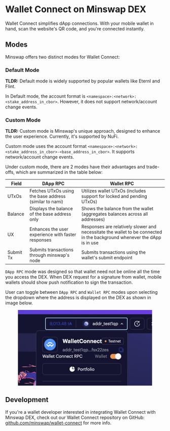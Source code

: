 # Wallet Connect on Minswap DEX

Wallet Connect simplifies dApp connections. With your mobile wallet in hand, scan the website's QR code, and you're connected instantly.

## Modes

Minswap offers two distinct modes for Wallet Connect:

### Default Mode

**TLDR:** Default mode is widely supported by popular wallets like Eternl and Flint.

In Default mode, the account format is `<namespace>:<network>:<stake_address_in_cbor>`. However, it does not support network/account change events.

### Custom Mode

**TLDR:** Custom mode is Minswap's unique approach, designed to enhance the user experience. Currently, it's supported by NuFi.

Custom mode uses the account format `<namespace>:<network>:<stake_address_in_cbor>-<base_address_in_cbor>`. It supports network/account change events.

Under custom mode, there are 2 modes have their advantages and trade-offs, which are summarized in the table below:

| Field     | DApp RPC                                       | Wallet RPC                                  |
|-----------|------------------------------------------------|---------------------------------------------|
| UTxOs     | Fetches UTxOs using the base address (similar to nami) | Utilizes wallet UTxOs (includes support for locked and pending UTxOs) |
| Balance   | Displays the balance of the base address only | Shows the balance from the wallet (aggregates balances across all addresses) |
| UX        | Enhances the user experience with faster responses | Responses are relatively slower and necessitate the wallet to be connected in the background whenever the dApp is in use |
| Submit Tx | Submits transactions through minswap's node | Submits transactions using the wallet's submit endpoint |


`DApp RPC` mode was designed so that wallet need not be online all the time you access the DEX. When DEX request for a signature from wallet, mobile wallets should show push notification to sign the transaction.

User can toggle between `DApp RPC` and `Wallet RPC` modes upon selecting the dropdown where the address is displayed on the DEX as shown in image below.

<figure><img src="../../.gitbook/assets/wc-rpc-mode.png" alt=""><figcaption></figcaption></figure>

## Development

If you're a wallet developer interested in integrating Wallet Connect with Minswap DEX, check out our Wallet Connect repository on GitHub: [github.com/minswap/wallet-connect](https://github.com/minswap/wallet-connect) for more info.
